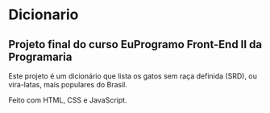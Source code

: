 # Dicionario

## Projeto final do curso EuProgramo Front-End II da Programaria

Este projeto é um dicionário que lista os gatos sem raça definida (SRD), ou vira-latas, mais populares do Brasil.

Feito com HTML, CSS e JavaScript.
